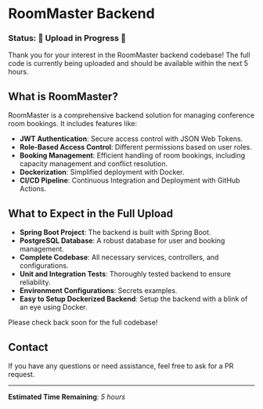# RoomMaster Backend

### Status: 🚧 Upload in Progress 🚧

Thank you for your interest in the RoomMaster backend codebase! The full code is currently being uploaded and should be available within the next 5 hours.

## What is RoomMaster?

RoomMaster is a comprehensive backend solution for managing conference room bookings. It includes features like:

- **JWT Authentication**: Secure access control with JSON Web Tokens.
- **Role-Based Access Control**: Different permissions based on user roles.
- **Booking Management**: Efficient handling of room bookings, including capacity management and conflict resolution.
- **Dockerization**: Simplified deployment with Docker.
- **CI/CD Pipeline**: Continuous Integration and Deployment with GitHub Actions.

## What to Expect in the Full Upload

- **Spring Boot Project**: The backend is built with Spring Boot.
- **PostgreSQL Database**: A robust database for user and booking management.
- **Complete Codebase**: All necessary services, controllers, and configurations.
- **Unit and Integration Tests**: Thoroughly tested backend to ensure reliability.
- **Environment Configurations**: Secrets examples.
- **Easy to Setup Dockerized Backend**: Setup the backend with a blink of an eye using Docker.

Please check back soon for the full codebase!

## Contact

If you have any questions or need assistance, feel free to ask for a PR request.

---

**Estimated Time Remaining**: _5 hours_

